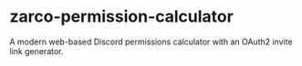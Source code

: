 # zarco-permission-calculator
A modern web-based Discord permissions calculator with an OAuth2 invite link generator.
